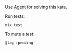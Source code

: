 Use [Agent](https://codestool.coding-gnome.com/courses/take/elixir-for-programmers/texts/6244958-agents-simple-state-holders) for solving this kata.

Run tests:

```
mix test
```

To mute a test:

```
@tag :pending
```
